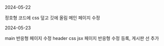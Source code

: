 2024-05-22

정호형 코드에 css 덮고 깃에 올림
메인 페이지 수정 

2024-05-23

main 반응형 페이지 수정
header css jsx 페이지 반응형 수정 
등록, 게시판 선 추가 

